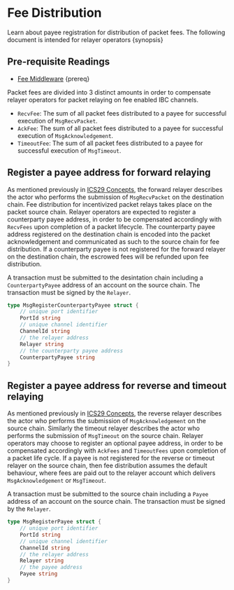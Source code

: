 <!--
order: 4
-->

# Fee Distribution

Learn about payee registration for distribution of packet fees. The following document is intended for relayer operators {synopsis}

## Pre-requisite Readings

* [Fee Middleware](overview.md) {prereq}

Packet fees are divided into 3 distinct amounts in order to compensate relayer operators for packet relaying on fee enabled IBC channels.

- `RecvFee`: The sum of all packet fees distributed to a payee for successful execution of `MsgRecvPacket`.
- `AckFee`: The sum of all packet fees distributed to a payee for successful execution of `MsgAcknowledgement`.
- `TimeoutFee`: The sum of all packet fees distributed to a payee for successful execution of `MsgTimeout`.


## Register a payee address for forward relaying

As mentioned previously in [ICS29 Concepts](../ics29-fee/overview.md#concepts), the forward relayer describes the actor who performs the submission of `MsgRecvPacket` on the destination chain. 
Fee distribution for incentivized packet relays takes place on the packet source chain. 
Relayer operators are expected to register a counterparty payee address, in order to be compensated accordingly with `RecvFees` upon completion of a packet lifecycle. 
The counterparty payee address registered on the destination chain is encoded into the packet acknowledgement and communicated as such to the source chain for fee distribution.
If a counterparty payee is not registered for the forward relayer on the destination chain, the escrowed fees will be refunded upon fee distribution.

A transaction must be submitted to the desintation chain including a `CounterpartyPayee` address of an account on the source chain.
The transaction must be signed by the `Relayer`.

```go
type MsgRegisterCounterpartyPayee struct {
	// unique port identifier
	PortId string
	// unique channel identifier
	ChannelId string
	// the relayer address
	Relayer string
	// the counterparty payee address
	CounterpartyPayee string
}
```

## Register a payee address for reverse and timeout relaying

As mentioned previously in [ICS29 Concepts](../ics29-fee/overview.md#concepts), the reverse relayer describes the actor who performs the submission of `MsgAcknowledgement` on the source chain. 
Similarly the timeout relayer describes the actor who performs the submission of `MsgTimeout` on the source chain.
Relayer operators may choose to register an optional payee address, in order to be compensated accordingly with `AckFees` and `TimeoutFees` upon completion of a packet life cycle.
If a payee is not registered for the reverse or timeout relayer on the source chain, then fee distribution assumes the default behaviour, where fees are paid out to the relayer account which delivers `MsgAcknowledgement` or `MsgTimeout`.

A transaction must be submitted to the source chain including a `Payee` address of an account on the source chain.
The transaction must be signed by the `Relayer`.

```go
type MsgRegisterPayee struct {
	// unique port identifier
	PortId string
	// unique channel identifier
	ChannelId string
	// the relayer address
	Relayer string
	// the payee address
	Payee string
}
```
